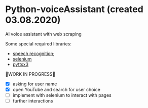 # Python-voiceAssistant (created 03.08.2020)
AI voice assistant with web scraping

Some special required libraries:
- [speech recognition](https://pypi.org/project/SpeechRecognition/);
- [selenium](https://pypi.org/project/selenium/)
- [pyttsx3](https://pypi.org/project/pyttsx3/)


:rocket:WORK IN PROGRESS:rocket:

- [x] asking for user name
- [x] open YouTube and search for user choice
- [ ] implement with selenium to interact with pages
- [ ] further interactions
